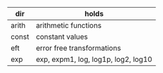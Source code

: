 
|dir| holds |
|---|-------|
|arith| arithmetic functions |
|const| constant values |
|eft | error free transformations |
|exp | exp, expm1, log, log1p, log2, log10 |

